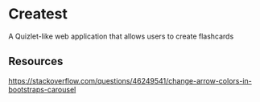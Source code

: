 # Createst
A Quizlet-like web application that allows users to create flashcards

## Resources
https://stackoverflow.com/questions/46249541/change-arrow-colors-in-bootstraps-carousel
